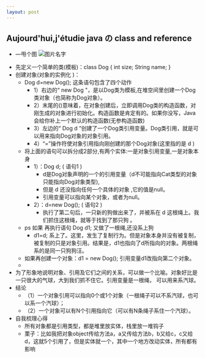 ```yaml
---
layout: post
---
```


## Aujourd'hui,j'étudie java の class and reference
 
* —甩个图
![图片名字]({{site.url}}/pic/2018-07-22-class/1.jpg)

- 先定义一个简单的类(模板)：class Dog { int size; String name; }
- 创建对象(对象的实例化 )：
  - Dog d=new Dog(); 这条语句包含了四个动作
    - 1）右边的“ new Dog "，是以Dog类为模板,在堆空间里创建一个Dog类对象（也简称为Dog对象）。
    - 2）末尾的()意味着，在对象创建后，立即调用Dog类的构造函数，对刚生成的对象进行初始化。构造函数是肯定有的。如果你没写，Java会给你补上一个默认的构造函数(无参构造函数)
    - 3）左边的“ Dog d ”创建了一个Dog类引用变量。Dog类引用，就是可以用来指向Dog对象的对象引用。
    - 4）“=”操作符使对象引用指向刚创建的那个Dog对象(这里指的是 d )
  - 将上面的语句可以拆分成2部分,有两个实体:一是对象引用变量,一是对象本身
    - 1）：Dog d; ( 语句1 )
      - d是Dog对象声明的一个的引用变量（d不可能指向Cat类型的对象只能指向Dog对象类型),
      - 但是 d 还没指向任何一个具体的对象 ,它的值是null。
      - 引用变量可以指向某个对象，或者为null。
    - 2）：d=new Dog(); ( 语句2 )
      - 执行了第二句后，一只新的狗做出来了，并被系在 d 这根绳上。我们抓住这根绳，就等于找到了那只狗 。
  - ps 如果 再执行语句 Dog d1; 又做了一根绳,还没系上狗
    - d1=d; 系上了。这里，发生了复制行为。但是对象本身并没有被复制，被复制的只是对象引用。结果是，d1也指向了d所指向的对象。两根绳系的是同一只狗狗汪。
  - 如果再创建一个对象：d1 = new Dog(); 引用变量d1改指向第二个对象。
  - 
- 为了形象地说明对象、引用及它们之间的关系，可以做一个比喻。对象好比是一只很大的气球，大到我们抓不住它。引用变量是一根绳， 可以用来系汽球。
- 结论
  - （1）一个对象引用可以指向0个或1个对象（一根绳子可以不系汽球，也可以系一个汽球）；
  - （2）一个对象可以有N个引用指向它（可以有N条绳子系住一个汽球）。
- 自我梳理心得
  - 所有对象都是引用类型，都是堆里放实体，栈里放一堆钩子
  - 栗子：比如我把对象object传给方法a，a又传给方法b，b又给c，c又给d，这就5个引用了，但是实体就一个，其中一个地方改动实体，所有都有影响


